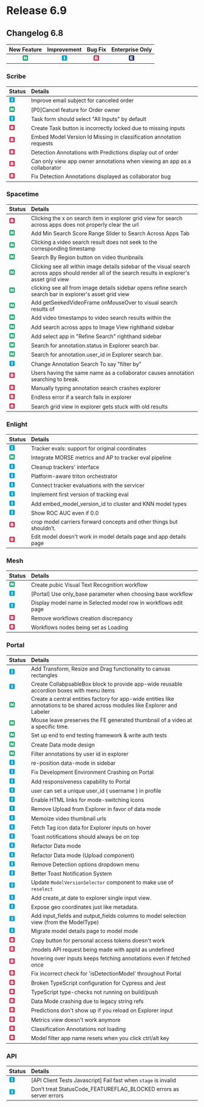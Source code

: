 # Release 6.9

## Changelog 6.8

| New Feature | Improvement | Bug Fix | Enterprise Only |
| :---: | :---: | :---: | :---: |
| ![](../../.gitbook/assets/new_feature%20%281%29%20%281%29%20%28278%29.jpg) | ![](../../.gitbook/assets/improvement%20%2819%29%20%28591%29.jpg) | ![](../../.gitbook/assets/bug%20%28196%29%20%28452%29%20%28795%29.jpg) | ![](../../.gitbook/assets/enterprise%20%2818%29%20%2816%29%20%281%29%20%283%29.jpg) |

### Scribe

| Status | Details |
| :--- | :--- |
| ![](../../.gitbook/assets/improvement%20%2819%29%20%28571%29.jpg) | Improve email subject for canceled order |
| ![](../../.gitbook/assets/new_feature%20%281%29%20%281%29%20%28277%29.jpg) | \[P0\]Cancel feature for Order owner |
| ![](../../.gitbook/assets/improvement%20%2819%29%20%28563%29.jpg) | Task form should select "All Inputs" by default |
| ![](../../.gitbook/assets/bug%20%28196%29%20%28452%29%20%28786%29.jpg) | Create Task button is incorrectly locked due to missing inputs |
| ![](../../.gitbook/assets/bug%20%28196%29%20%28452%29%20%28781%29.jpg) | Embed Model Version Id Missing in classification annotation requests |
| ![](../../.gitbook/assets/bug%20%28196%29%20%28452%29%20%28783%29.jpg) | Detection Annotations with Predictions display out of order |
| ![](../../.gitbook/assets/bug%20%28196%29%20%28452%29%20%28804%29.jpg) | Can only view app owner annotations when viewing an app as a collaborator |
| ![](../../.gitbook/assets/bug%20%28196%29%20%28452%29%20%28809%29.jpg) | Fix Detection Annotations displayed as collaborator bug |

### Spacetime

| Status | Details |
| :--- | :--- |
| ![](../../.gitbook/assets/bug%20%28196%29%20%28452%29%20%28792%29.jpg) | Clicking the x on search item in explorer grid view for search across apps does not properly clear the url |
| ![](../../.gitbook/assets/new_feature%20%281%29%20%281%29%20%28284%29.jpg) | Add Min Search Score Range Slider to Search Across Apps Tab |
| ![](../../.gitbook/assets/new_feature%20%281%29%20%281%29%20%28262%29.jpg) | Clicking a video search result does not seek to the corresponding timestamp |
| ![](../../.gitbook/assets/new_feature%20%281%29%20%281%29%20%28281%29.jpg) | Search By Region button on video thunbnails |
| ![](../../.gitbook/assets/new_feature%20%281%29%20%281%29%20%28287%29.jpg) | Clicking see all within image details sidebar of the visual search across apps should render all of the search results in explorer's asset grid view |
| ![](../../.gitbook/assets/new_feature%20%281%29%20%281%29%20%28272%29.jpg) | clicking see all from image details sidebar opens refine search search bar in explorer's asset grid view |
| ![](../../.gitbook/assets/new_feature%20%281%29%20%281%29%20%28288%29.jpg) | Add getSeekedVideoFrame onMouseOver to visual search results of |
| ![](../../.gitbook/assets/new_feature%20%281%29%20%281%29%20%28263%29.jpg) | Add video timestamps to video search results within the |
| ![](../../.gitbook/assets/new_feature%20%281%29%20%281%29%20%28290%29.jpg) | Add search across apps to Image View righthand sidebar |
| ![](../../.gitbook/assets/new_feature%20%281%29%20%281%29%20%28279%29.jpg) | Add select app in "Refine Search" righthand sidebar |
| ![](../../.gitbook/assets/new_feature%20%281%29%20%281%29%20%28261%29.jpg) | Search for annotation.status in Explorer search bar. |
| ![](../../.gitbook/assets/new_feature%20%281%29%20%281%29%20%28273%29.jpg) | Search for annotation.user\_id in Explorer search bar. |
| ![](../../.gitbook/assets/improvement%20%2819%29%20%28595%29.jpg) | Change Annotation Search To say "filter by" |
| ![](../../.gitbook/assets/bug%20%28196%29%20%28452%29%20%28782%29.jpg) | Users having the same name as a collaborator causes annotation searching to break. |
| ![](../../.gitbook/assets/bug%20%28196%29%20%28452%29%20%285%29.jpg) | Manually typing annotation search crashes explorer |
| ![](../../.gitbook/assets/bug%20%28196%29%20%28452%29%20%28779%29.jpg) | Endless error if a search fails in explorer |
| ![](../../.gitbook/assets/bug%20%28196%29%20%28452%29%20%28775%29.jpg) | Search grid view in explorer gets stuck with old results |

### Enlight

| Status | Details |
| :--- | :--- |
| ![](../../.gitbook/assets/improvement%20%2819%29%20%28580%29.jpg) | Tracker evals: support for original coordinates |
| ![](../../.gitbook/assets/new_feature%20%281%29%20%281%29%20%28275%29.jpg) | Integrate MORSE metrics and AP to tracker eval pipeline |
| ![](../../.gitbook/assets/improvement%20%2819%29%20%28619%29.jpg) | Cleanup trackers' interface |
| ![](../../.gitbook/assets/improvement%20%2819%29%20%28608%29.jpg) | Platform-aware triton orchestrator |
| ![](../../.gitbook/assets/improvement%20%2819%29%20%28592%29.jpg) | Connect tracker evaluations with the servicer |
| ![](../../.gitbook/assets/improvement%20%2819%29%20%28579%29.jpg) | Implement first version of tracking eval |
| ![](../../.gitbook/assets/improvement%20%2819%29%20%28565%29.jpg) | Add embed\_model\_version\_id to cluster and KNN model types |
| ![](../../.gitbook/assets/improvement%20%2819%29%20%28609%29.jpg) | Show ROC AUC even if 0.0 |
| ![](../../.gitbook/assets/bug%20%28196%29%20%28452%29%20%28788%29.jpg) | crop model carriers forward concepts and other things but shouldn’t. |
| ![](../../.gitbook/assets/bug%20%28196%29%20%28452%29%20%28817%29.jpg) | Edit model doesn't work in model details page and app details page |

### Mesh

| Status | Details |
| :--- | :--- |
| ![](../../.gitbook/assets/new_feature%20%281%29%20%281%29%20%28260%29.jpg) | Create pubic Visual Text Recognition workflow |
| ![](../../.gitbook/assets/improvement%20%2819%29%20%281%29.jpg) | \[Portal\] Use only\_base parameter when choosing base workflow |
| ![](../../.gitbook/assets/improvement%20%2819%29%20%28583%29.jpg) | Display model name in Selected model row in workflows edit page |
| ![](../../.gitbook/assets/bug%20%28196%29%20%28452%29%20%28789%29.jpg) | Remove workflows creation discrepancy |
| ![](../../.gitbook/assets/bug%20%28196%29%20%28452%29%20%28807%29.jpg) | Workflows nodes being set as Loading |

### Portal

| Status | Details |
| :--- | :--- |
| ![](../../.gitbook/assets/improvement%20%2819%29%20%28593%29.jpg) | Add Transform, Resize and Drag functionality to canvas rectangles |
| ![](../../.gitbook/assets/improvement%20%2819%29%20%28600%29.jpg) | Create CollabpsableBox block to provide app-wide reusable accordion boxes with menu items |
| ![](../../.gitbook/assets/new_feature%20%281%29%20%281%29%20%28289%29.jpg) | Create a central entities factory for app-wide entities like annotations to be shared across modules like Explorer and Labeler |
| ![](../../.gitbook/assets/new_feature%20%281%29%20%281%29%20%28270%29.jpg) | Mouse leave preserves the FE generated thumbnail of a video at a specific time. |
| ![](../../.gitbook/assets/new_feature%20%281%29%20%281%29%20%28276%29.jpg) | Set up end to end testing framework & write auth tests |
| ![](../../.gitbook/assets/new_feature%20%281%29%20%281%29%20%28269%29.jpg) | Create Data mode design |
| ![](../../.gitbook/assets/new_feature%20%281%29%20%281%29%20%28286%29.jpg) | Filter annotations by user id in explorer |
| ![](../../.gitbook/assets/improvement%20%2819%29%20%28573%29.jpg) | re-position data-mode in sidebar |
| ![](../../.gitbook/assets/improvement%20%2819%29%20%28614%29.jpg) | Fix Development Environment Crashing on Portal |
| ![](../../.gitbook/assets/improvement%20%2819%29%20%28621%29.jpg) | Add responsiveness capability to Portal |
| ![](../../.gitbook/assets/improvement%20%2819%29%20%28562%29.jpg) | user can set a unique user\_id \( username \) in profile |
| ![](../../.gitbook/assets/improvement%20%2819%29%20%28590%29.jpg) | Enable HTML links for mode-switching icons |
| ![](../../.gitbook/assets/improvement%20%2819%29%20%28589%29.jpg) | Remove Upload from Explorer in favor of data mode |
| ![](../../.gitbook/assets/improvement%20%2819%29%20%28596%29.jpg) | Memoize video thumbnail urls |
| ![](../../.gitbook/assets/improvement%20%2819%29%20%28615%29.jpg) | Fetch Tag icon data for Explorer inputs on hover |
| ![](../../.gitbook/assets/improvement%20%2819%29%20%28599%29.jpg) | Toast notifications should always be on top |
| ![](../../.gitbook/assets/improvement%20%2819%29%20%28604%29.jpg) | Refactor Data mode |
| ![](../../.gitbook/assets/improvement%20%2819%29%20%28581%29.jpg) | Refactor Data mode \(Upload component\) |
| ![](../../.gitbook/assets/improvement%20%2819%29%20%28577%29.jpg) | Remove Detection options dropdown menu |
| ![](../../.gitbook/assets/improvement%20%2819%29%20%28568%29.jpg) | Better Toast Notification System |
| ![](../../.gitbook/assets/improvement%20%2819%29%20%28564%29.jpg) | Update `ModelVersionSelector` component to make use of `reselect` |
| ![](../../.gitbook/assets/improvement%20%2819%29%20%28569%29.jpg) | Add create\_at date to explorer single input view. |
| ![](../../.gitbook/assets/improvement%20%2819%29%20%28598%29.jpg) | Expose geo coordinates just like metadata. |
| ![](../../.gitbook/assets/improvement%20%2819%29%20%28586%29.jpg) | Add input\_fields and output\_fields columns to model selection view \(from the ModelType\) |
| ![](../../.gitbook/assets/improvement%20%2819%29%20%28575%29.jpg) | Migrate model details page to model mode |
| ![](../../.gitbook/assets/bug%20%28196%29%20%28452%29%20%28771%29.jpg) | Copy button for personal access tokens doesn't work |
| ![](../../.gitbook/assets/bug%20%28196%29%20%28452%29%20%28812%29.jpg) | /models API request being made with appId as undefined |
| ![](../../.gitbook/assets/bug%20%28196%29%20%28452%29%20%28800%29.jpg) | hovering over inputs keeps fetching annotations even if fetched once |
| ![](../../.gitbook/assets/bug%20%28196%29%20%28452%29%20%28774%29.jpg) | Fix incorrect check for 'isDetectionModel' throughout Portal |
| ![](../../.gitbook/assets/bug%20%28196%29%20%28452%29%20%28780%29.jpg) | Broken TypeScript configuration for Cypress and Jest |
| ![](../../.gitbook/assets/bug%20%28196%29%20%28452%29%20%28790%29.jpg) | TypeScript type-checks not running on build/push |
| ![](../../.gitbook/assets/bug%20%28196%29%20%28452%29%20%28794%29.jpg) | Data Mode crashing due to legacy string refs |
| ![](../../.gitbook/assets/bug%20%28196%29%20%28452%29%20%28773%29.jpg) | Predictions don't show up if you reload on Explorer input |
| ![](../../.gitbook/assets/bug%20%28196%29%20%28452%29%20%28793%29.jpg) | Metrics view doesn't work anymore |
| ![](../../.gitbook/assets/bug%20%28196%29%20%28452%29%20%28811%29.jpg) | Classification Annotations not loading |
| ![](../../.gitbook/assets/bug%20%28196%29%20%28452%29%20%28770%29.jpg) | Model filter app name resets when you click ctrl/alt key |

### API

| Status | Details |
| :--- | :--- |
| ![](../../.gitbook/assets/improvement%20%2819%29%20%28574%29.jpg) | \[API Client Tests Javascript\] Fail fast when `stage` is invalid |
| ![](../../.gitbook/assets/improvement%20%2819%29%20%28576%29.jpg) | Don’t treat StatusCode\_FEATUREFLAG\_BLOCKED errors as server errors |

